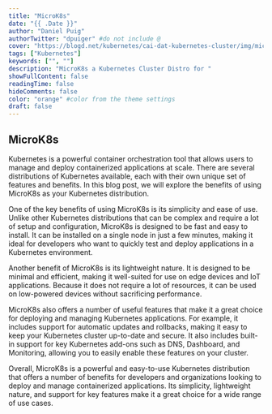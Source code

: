```yaml
---
title: "MicroK8s"
date: "{{ .Date }}"
author: "Daniel Puig"
authorTwitter: "dpuiger" #do not include @
cover: "https://blogd.net/kubernetes/cai-dat-kubernetes-cluster/img/microk8s.jpg"
tags: ["Kubernetes"]
keywords: ["", ""]
description: "MicroK8s a Kubernetes Cluster Distro for "
showFullContent: false
readingTime: false
hideComments: false
color: "orange" #color from the theme settings
draft: false
---
```


## MicroK8s

Kubernetes is a powerful container orchestration tool that allows users to manage and deploy containerized applications at scale. There are several distributions of Kubernetes available, each with their own unique set of features and benefits. In this blog post, we will explore the benefits of using MicroK8s as your Kubernetes distribution.

One of the key benefits of using MicroK8s is its simplicity and ease of use. Unlike other Kubernetes distributions that can be complex and require a lot of setup and configuration, MicroK8s is designed to be fast and easy to install. It can be installed on a single node in just a few minutes, making it ideal for developers who want to quickly test and deploy applications in a Kubernetes environment.

Another benefit of MicroK8s is its lightweight nature. It is designed to be minimal and efficient, making it well-suited for use on edge devices and IoT applications. Because it does not require a lot of resources, it can be used on low-powered devices without sacrificing performance.

MicroK8s also offers a number of useful features that make it a great choice for deploying and managing Kubernetes applications. For example, it includes support for automatic updates and rollbacks, making it easy to keep your Kubernetes cluster up-to-date and secure. It also includes built-in support for key Kubernetes add-ons such as DNS, Dashboard, and Monitoring, allowing you to easily enable these features on your cluster.

Overall, MicroK8s is a powerful and easy-to-use Kubernetes distribution that offers a number of benefits for developers and organizations looking to deploy and manage containerized applications. Its simplicity, lightweight nature, and support for key features make it a great choice for a wide range of use cases.